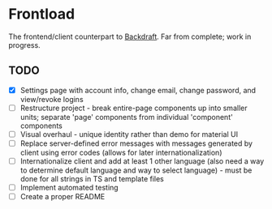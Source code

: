 # Frontload

The frontend/client counterpart to [Backdraft](https://github.com/ImranR98/Backdraft). Far from complete; work in progress.

## TODO
- [x] Settings page with account info, change email, change password, and view/revoke logins
- [ ] Restructure project - break entire-page components up into smaller units; separate 'page' components from individual 'component' components
- [ ] Visual overhaul - unique identity rather than demo for material UI
- [ ] Replace server-defined error messages with messages generated by client using error codes (allows for later internationalization)
- [ ] Internationalize client and add at least 1 other language (also need a way to determine default language and way to select language) - must be done for all strings in TS and template files
- [ ] Implement automated testing
- [ ] Create a proper README